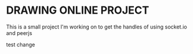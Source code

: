 # DRAWING ONLINE PROJECT

This is a small project I'm working on to get the handles of using socket.io and peerjs

test change
